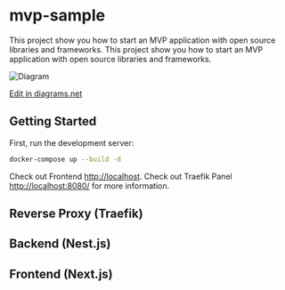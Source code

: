 # mvp-sample

This project show you how to start an MVP application with open source libraries and frameworks. This project show you how to start an MVP application with open source libraries and frameworks.

![Diagram](./microservices.drawio.svg)

<a href="https://app.diagrams.net/#Hvahidzafari%2Fmvp-sample%2Fmain%2Fdiagram.drawio" target="_blank">Edit in diagrams.net</a>

## Getting Started

First, run the development server:

```bash
docker-compose up --build -d
```

Check out Frontend [http://localhost](http://localhost).
Check out Traefik Panel [http://localhost:8080/](http://localhost:8080/) for more information.

## Reverse Proxy (Traefik)

## Backend (Nest.js)

## Frontend (Next.js)
